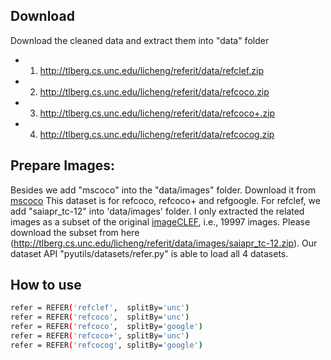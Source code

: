 
## Download
Download the cleaned data and extract them into "data" folder
- 1) http://tlberg.cs.unc.edu/licheng/referit/data/refclef.zip
- 2) http://tlberg.cs.unc.edu/licheng/referit/data/refcoco.zip
- 3) http://tlberg.cs.unc.edu/licheng/referit/data/refcoco+.zip 
- 4) http://tlberg.cs.unc.edu/licheng/referit/data/refcocog.zip 

## Prepare Images:
Besides we add "mscoco" into the "data/images" folder. 
Download it from [mscoco](http://mscoco.org/dataset/#overview)
This dataset is for refcoco, refcoco+ and refgoogle.
For refclef, we add "saiapr_tc-12" into 'data/images' folder. I only extracted the related images as a subset of the original [imageCLEF](http://imageclef.org/SIAPRdata), i.e., 19997 images. Please download the subset from here (http://tlberg.cs.unc.edu/licheng/referit/data/images/saiapr_tc-12.zip).
Our dataset API "pyutils/datasets/refer.py" is able to load all 4 datasets.

## How to use
```bash
refer = REFER('refclef',  splitBy='unc')
refer = REFER('refcoco',  splitBy='unc')
refer = REFER('refcoco',  splitBy='google')
refer = REFER('refcoco+', splitBy='unc')
refer = REFER('refcocog', splitBy='google')
```


<!-- refs(dataset).p contains list of refs, where each ref is
{ref_id, ann_id, category_id, file_name, image_id, sent_ids, sentences}
ignore filename

Each sentences is a list of sent
{arw, sent, sent_id, tokens}
 -->